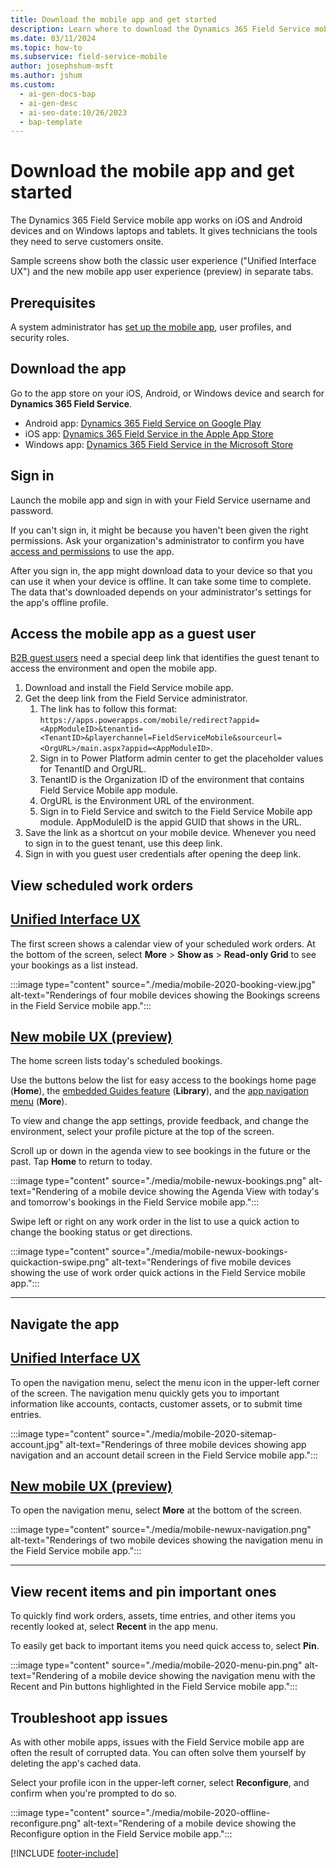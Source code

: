 ```yaml
---
title: Download the mobile app and get started
description: Learn where to download the Dynamics 365 Field Service mobile app and get started with onsite customer service.
ms.date: 03/11/2024
ms.topic: how-to
ms.subservice: field-service-mobile
author: josephshum-msft
ms.author: jshum
ms.custom:
  - ai-gen-docs-bap
  - ai-gen-desc
  - ai-seo-date:10/26/2023
  - bap-template
---
```


# Download the mobile app and get started

The Dynamics 365 Field Service mobile app works on iOS and Android devices and on Windows laptops and tablets. It gives technicians the tools they need to serve customers onsite.

Sample screens show both the classic user experience ("Unified Interface UX") and the new mobile app user experience (preview) in separate tabs.

## Prerequisites

A system administrator has [set up the mobile app](mobile-power-app-get-started.md), user profiles, and security roles.

## Download the app

Go to the app store on your iOS, Android, or Windows device and search for **Dynamics 365 Field Service**.

- Android app: [Dynamics 365 Field Service on Google Play](https://play.google.com/store/apps/details?id=com.microsoft.crm.crmphone.fieldServices)
- iOS app: [Dynamics 365 Field Service in the Apple App Store](https://apps.apple.com/us/app/field-service-dynamics-365/id1485579247)
- Windows app: [Dynamics 365 Field Service in the Microsoft Store](https://apps.microsoft.com/detail/9PMX4FNSSF5P)

## Sign in

Launch the mobile app and sign in with your Field Service username and password.

If you can't sign in, it might be because you haven't been given the right permissions. Ask your organization's administrator to confirm you have [access and permissions](users-licenses-permissions.md) to use the app.

After you sign in, the app might download data to your device so that you can use it when your device is offline. It can take some time to complete. The data that's downloaded depends on your administrator's settings for the app's offline profile.

## Access the mobile app as a guest user

[B2B guest users](users-licenses-permissions.md#b2b-collaboration-users) need a special deep link that identifies the guest tenant to access the environment and open the mobile app.

1. Download and install the Field Service mobile app.
1. Get the deep link from the Field Service administrator.
    1. The link has to follow this format: `https://apps.powerapps.com/mobile/redirect?appid=<AppModuleID>&tenantid=<TenantID>&playerchannel=FieldServiceMobile&sourceurl=<OrgURL>/main.aspx?appid=<AppModuleID>`.
    1. Sign in to Power Platform admin center to get the placeholder values for TenantID and OrgURL.
    1. TenantID is the Organization ID of the environment that contains Field Service Mobile app module.
    1. OrgURL is the Environment URL of the environment.
    1. Sign in to Field Service and switch to the Field Service Mobile app module. AppModuleID is the appid GUID that shows in the URL.
1. Save the link as a shortcut on your mobile device. Whenever you need to sign in to the guest tenant, use this deep link.
1. Sign in with you guest user credentials after opening the deep link.

## View scheduled work orders

## [Unified Interface UX](#tab/vCurrent)

The first screen shows a calendar view of your scheduled work orders. At the bottom of the screen, select **More** > **Show as** > **Read-only Grid** to see your bookings as a list instead.

:::image type="content" source="./media/mobile-2020-booking-view.jpg" alt-text="Renderings of four mobile devices showing the Bookings screens in the Field Service mobile app.":::

## [New mobile UX (preview)](#tab/vNext)





The home screen lists today's scheduled bookings. 

Use the buttons below the list for easy access to the bookings home page (**Home**), the [embedded Guides feature](access-related-apps-mobile-app.md) (**Library**), and the [app navigation menu](#navigate-the-app) (**More**).

To view and change the app settings, provide feedback, and change the environment, select your profile picture at the top of the screen.

Scroll up or down in the agenda view to see bookings in the future or the past. Tap **Home** to return to today.

:::image type="content" source="./media/mobile-newux-bookings.png" alt-text="Rendering of a mobile device showing the Agenda View with today's and tomorrow's bookings in the Field Service mobile app.":::

Swipe left or right on any work order in the list to use a quick action to change the booking status or get directions.

:::image type="content" source="./media/mobile-newux-bookings-quickaction-swipe.png" alt-text="Renderings of five mobile devices showing the use of work order quick actions in the Field Service mobile app.":::

---

## Navigate the app

## [Unified Interface UX](#tab/vCurrent)

To open the navigation menu, select the menu icon in the upper-left corner of the screen. The navigation menu quickly gets you to important information like accounts, contacts, customer assets, or to submit time entries.

:::image type="content" source="./media/mobile-2020-sitemap-account.jpg" alt-text="Renderings of three mobile devices showing app navigation and an account detail screen in the Field Service mobile app.":::

## [New mobile UX (preview)](#tab/vNext)



To open the navigation menu, select **More** at the bottom of the screen.

:::image type="content" source="./media/mobile-newux-navigation.png" alt-text="Renderings of two mobile devices showing the navigation menu in the Field Service mobile app.":::

---

## View recent items and pin important ones

To quickly find work orders, assets, time entries, and other items you recently looked at, select **Recent** in the app menu.

To easily get back to important items you need quick access to, select **Pin**.

:::image type="content" source="./media/mobile-2020-menu-pin.png" alt-text="Rendering of a mobile device showing the navigation menu with the Recent and Pin buttons highlighted in the Field Service mobile app.":::

## Troubleshoot app issues

As with other mobile apps, issues with the Field Service mobile app are often the result of corrupted data. You can often solve them yourself by deleting the app's cached data.

Select your profile icon in the upper-left corner, select **Reconfigure**, and confirm when you're prompted to do so.

:::image type="content" source="./media/mobile-2020-offline-reconfigure.png" alt-text="Rendering of a mobile device showing the Reconfigure option in the Field Service mobile app.":::

[!INCLUDE [footer-include](../../includes/footer-banner.md)]

